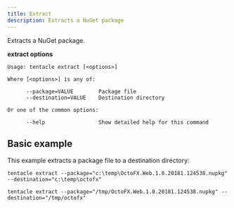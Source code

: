 ```yaml
---
title: Extract
description: Extracts a NuGet package
---
```


Extracts a NuGet package.

**extract options**

```text
Usage: tentacle extract [<options>]

Where [<options>] is any of:

      --package=VALUE        Package file
      --destination=VALUE    Destination directory

Or one of the common options:

      --help                 Show detailed help for this command
```

## Basic example

This example extracts a package file to a destination directory:

```text Windows
tentacle extract --package="c:\temp\OctoFX.Web.1.0.20181.124538.nupkg" --destination="c:\temp\octofx"
```
```text Linux
tentacle extract --package="/tmp/OctoFX.Web.1.0.20181.124538.nupkg" --destination="/tmp/octofx"
```
